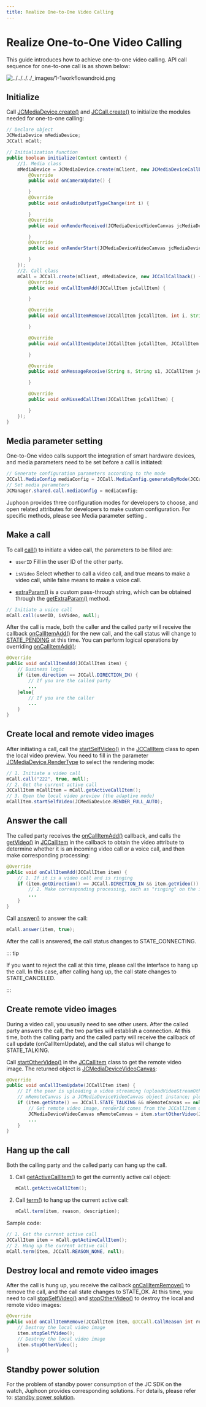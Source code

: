 ```yaml
---
title: Realize One-to-One Video Calling
---
```

# Realize One-to-One Video Calling

This guide introduces how to achieve one-to-one video calling. API call
sequence for one-to-one call is as shown below:

![../../../../\_images/1-1workflowandroid.png](../../../../_images/1-1workflowandroid.png)

## Initialize

Call
[JCMediaDevice.create()](https://developer.juphoon.com/portal/reference/V2.1/android/com/juphoon/cloud/JCMediaDevice.html#create-com.juphoon.cloud.JCClient-com.juphoon.cloud.JCMediaDeviceCallback-)
and
[JCCall.create()](https://developer.juphoon.com/portal/reference/V2.1/android/com/juphoon/cloud/JCCall.html#create-com.juphoon.cloud.JCClient-com.juphoon.cloud.JCMediaDevice-com.juphoon.cloud.JCCallCallback-)
to initialize the modules needed for one-to-one calling:

``````java
// Declare object
JCMediaDevice mMediaDevice;
JCCall mCall;

// Initialization function
public boolean initialize(Context context) {
    //1. Media class
    mMediaDevice = JCMediaDevice.create(mClient, new JCMediaDeviceCallback() {
        @Override
        public void onCameraUpdate() {

        }
        @Override
        public void onAudioOutputTypeChange(int i) {

        }
        @Override
        public void onRenderReceived(JCMediaDeviceVideoCanvas jcMediaDeviceVideoCanvas) {

        }
        @Override
        public void onRenderStart(JCMediaDeviceVideoCanvas jcMediaDeviceVideoCanvas) {

        }
    });
    //2. Call class
    mCall = JCCall.create(mClient, mMediaDevice, new JCCallCallback() {
        @Override
        public void onCallItemAdd(JCCallItem jcCallItem) {

        }

        @Override
        public void onCallItemRemove(JCCallItem jcCallItem, int i, String s) {

        }

        @Override
        public void onCallItemUpdate(JCCallItem jcCallItem, JCCallItem.ChangeParam changeParam) {

        }

        @Override
        public void onMessageReceive(String s, String s1, JCCallItem jcCallItem) {

        }

        @Override
        public void onMissedCallItem(JCCallItem jcCallItem) {

        }
    });
}
``````

## Media parameter setting

One-to-One video calls support the integration of smart hardware
devices, and media parameters need to be set before a call is initiated:

``````java
// Generate configuration parameters according to the mode
JCCall.MediaConfig mediaConfig = JCCall.MediaConfig.generateByMode(JCCall.MediaConfig.MODE_INTELLINGENT_HARDWARE_SMALL);
// Set media parameters
JCManager.shared.call.mediaConfig = mediaConfig;
``````

Juphoon provides three configuration modes for developers to choose, and
open related attributes for developers to make custom configuration. For
specific methods, please see <span class="xref std std-ref">Media
parameter setting</span> .

## Make a call

To call
[call()](https://developer.juphoon.com/portal/reference/V2.1/android/com/juphoon/cloud/JCCall.html#call-java.lang.String-boolean-java.lang.String-)
to initiate a video call, the parameters to be filled are:

- `userID` Fill in the user ID of the other party.

- `isVideo` Select whether to call a video call, and true means to
    make a video call, while false means to make a voice call.

- [extraParam()](https://developer.juphoon.com/portal/reference/V2.1/android/com/juphoon/cloud/JCCall.html#call-java.lang.String-boolean-java.lang.String-)
    is a custom pass-through string, which can be obtained through the
    [getExtraParam()](https://developer.juphoon.com/portal/reference/V2.1/android/com/juphoon/cloud/JCCallItem.html#getExtraParam--)
    method.

``````java
// Initiate a voice call
mCall.call(userID, isVideo, null);
``````

After the call is made, both the caller and the called party will
receive the callback
[onCallItemAdd()](https://developer.juphoon.com/portal/reference/V2.1/android/com/juphoon/cloud/JCCallCallback.html#onCallItemAdd-com.juphoon.cloud.JCCallItem-)
for the new call, and the call status will change to
[STATE\_PENDING](https://developer.juphoon.com/portal/reference/V2.1/android/com/juphoon/cloud/JCCall.html#STATE_PENDING)
at this time. You can perform logical operations by overriding
[onCallItemAdd()](https://developer.juphoon.com/portal/reference/V2.1/android/com/juphoon/cloud/JCCallCallback.html#onCallItemAdd-com.juphoon.cloud.JCCallItem-):

``````java
@Override
public void onCallItemAdd(JCCallItem item) {
    // Business logic
    if (item.direction == JCCall.DIRECTION_IN) {
        // If you are the called party
        ...
    }else{
        // If you are the caller
        ...
    }
}
``````

## Create local and remote video images

After initiating a call, call the
[startSelfVideo()](https://developer.juphoon.com/portal/reference/V2.1/android/com/juphoon/cloud/JCCallItem.html#startSelfVideo-int-)
in the
[JCCallItem](https://developer.juphoon.com/portal/reference/V2.1/android/com/juphoon/cloud/JCCallItem.html)
class to open the local video preview. You need to fill in the parameter
[JCMediaDevice.RenderType](https://developer.juphoon.com/portal/reference/V2.1/android/com/juphoon/cloud/JCMediaDevice.html#RENDER_FULL_AUTO)
to select the rendering mode:

``````java
// 1. Initiate a video call
mCall.call("222", true, null);
// 2. Get the current active call
JCCallItem mCallItem = mCall.getActiveCallItem();
// 3. Open the local video preview (the adaptive mode)
mCallItem.startSelfVideo(JCMediaDevice.RENDER_FULL_AUTO);
``````

## Answer the call

The called party receives the
[onCallItemAdd()](https://developer.juphoon.com/portal/reference/V2.1/android/com/juphoon/cloud/JCCallCallback.html#onCallItemAdd-com.juphoon.cloud.JCCallItem-)
callback, and calls the
[getVideo()](https://developer.juphoon.com/portal/reference/V2.1/android/com/juphoon/cloud/JCCallItem.html#getVideo--)
in
[JCCallItem](https://developer.juphoon.com/portal/reference/V2.1/android/com/juphoon/cloud/JCCallItem.html)
in the callback to obtain the video attribute to determine whether it is
an incoming video call or a voice call, and then make corresponding
processing:

``````java
@Override
public void onCallItemAdd(JCCallItem item) {
    // 1. If it is a video call and is ringing
    if (item.getDirection() == JCCall.DIRECTION_IN && item.getVideo()) {
        // 2. Make corresponding processing, such as "ringing" on the interface
        ...
    }
}
``````

Call
[answer()](https://developer.juphoon.com/portal/reference/V2.1/android/com/juphoon/cloud/JCCall.html#answer-java.lang.String-boolean-java.lang.String-)
to answer the call:

``````java
mCall.answer(item, true);
``````

After the call is answered, the call status changes to
STATE\_CONNECTING.

::: tip

If you want to reject the call at this time, please call the interface
to hang up the call. In this case, after calling hang up, the call state
changes to STATE\_CANCELED.

:::

## Create remote video images

During a video call, you usually need to see other users. After the
called party answers the call, the two parties will establish a
connection. At this time, both the calling party and the called party
will receive the callback of call update (onCallItemUpdate), and the
call status will change to STATE\_TALKING.

Call
[startOtherVideo()](https://developer.juphoon.com/portal/reference/V2.1/android/com/juphoon/cloud/JCCallItem.html#startOtherVideo-int-)
in the
[JCCallItem](https://developer.juphoon.com/portal/reference/V2.1/android/com/juphoon/cloud/JCCallItem.html)
class to get the remote video image. The returned object is
[JCMediaDeviceVideoCanvas](https://developer.juphoon.com/portal/reference/V2.1/android/com/juphoon/cloud/JCMediaDeviceVideoCanvas.html):

``````java
@Override
public void onCallItemUpdate(JCCallItem item) {
    // If the peer is uploading a video streaming (uploadVideoStreamOther)
    // mRemoteCanvas is a JCMediaDeviceVideoCanvas object instance; please declare it before the method
    if (item.getState() == JCCall.STATE_TALKING && mRemoteCanvas == null && item.getUploadVideoStreamOther()) {
        // Get remote video image, renderId comes from the JCCallItem object
        JCMediaDeviceVideoCanvas mRemoteCanvas = item.startOtherVideo(JCMediaDevice.RENDER_FULL_CONTENT);
        ...
    }
}
``````

## Hang up the call

Both the calling party and the called party can hang up the call.

1. Call
    [getActiveCallItem()](https://developer.juphoon.com/portal/reference/V2.1/android/com/juphoon/cloud/JCCall.html#getActiveCallItem--)
    to get the currently active call object:

    ``````java
    mCall.getActiveCallItem();
    ``````

2. Call
    [term()](https://developer.juphoon.com/portal/reference/V2.1/android/com/juphoon/cloud/JCCall.html#term-com.juphoon.cloud.JCCallItem-int-java.lang.String-)
    to hang up the current active call:

    ``````java
    mCall.term(item, reason, description);
    ``````

Sample code:

``````java
// 1. Get the current active call
JCCallItem item = mCall.getActiveCallItem();
// 2. Hang up the current active call
mCall.term(item, JCCall.REASON_NONE, null);
``````

## Destroy local and remote video images

After the call is hung up, you receive the callback
[onCallItemRemove()](https://developer.juphoon.com/portal/reference/V2.1/android/com/juphoon/cloud/JCCallCallback.html#onCallItemRemove-com.juphoon.cloud.JCCallItem-int-java.lang.String-)
to remove the call, and the call state changes to STATE\_OK. At this
time, you need to call
[stopSelfVideo()](https://developer.juphoon.com/portal/reference/V2.1/android/com/juphoon/cloud/JCCallItem.html#stopSelfVideo--)
and
[stopOtherVideo()](https://developer.juphoon.com/portal/reference/V2.1/android/com/juphoon/cloud/JCCallItem.html#stopOtherVideo--)
to destroy the local and remote video images:

``````java
@Override
public void onCallItemRemove(JCCallItem item, @JCCall.CallReason int reason, String description) {
    // Destroy the local video image
    item.stopSelfVideo();
    // Destroy the local video image
    item.stopOtherVideo();
}
``````

## Standby power solution

For the problem of standby power consumption of the JC SDK on the watch,
Juphoon provides corresponding solutions. For details, please refer to:
[<span class="std std-ref">standby power
solution</span>](../../05_adv_func/Android/03_intelligent_hardware.html#id1).
